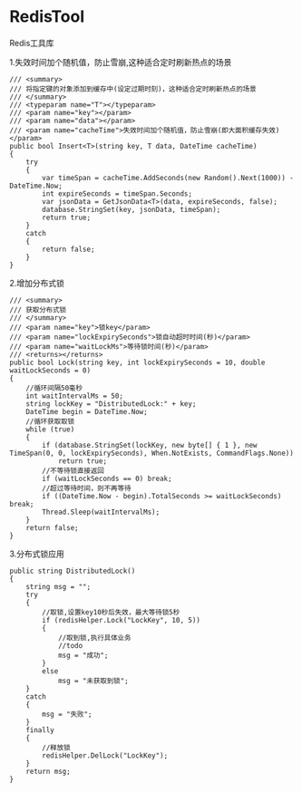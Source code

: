 # RedisTool
 Redis工具库

1.失效时间加个随机值，防止雪崩,这种适合定时刷新热点的场景
    
    /// <summary>
    /// 将指定键的对象添加到缓存中(设定过期时刻)，这种适合定时刷新热点的场景
    /// </summary>
    /// <typeparam name="T"></typeparam>
    /// <param name="key"></param>
    /// <param name="data"></param>
    /// <param name="cacheTime">失效时间加个随机值，防止雪崩(即大面积缓存失效)</param>
    public bool Insert<T>(string key, T data, DateTime cacheTime)
    {
        try
        {
            var timeSpan = cacheTime.AddSeconds(new Random().Next(1000)) - DateTime.Now;
            int expireSeconds = timeSpan.Seconds;
            var jsonData = GetJsonData<T>(data, expireSeconds, false);
            database.StringSet(key, jsonData, timeSpan);
            return true;
        }
        catch
        {
            return false;
        }
    }

2.增加分布式锁

    /// <summary>
    /// 获取分布式锁
    /// </summary>
    /// <param name="key">锁key</param>
    /// <param name="lockExpirySeconds">锁自动超时时间(秒)</param>
    /// <param name="waitLockMs">等待锁时间(秒)</param>
    /// <returns></returns>
    public bool Lock(string key, int lockExpirySeconds = 10, double waitLockSeconds = 0)
    {
        //循环间隔50毫秒
        int waitIntervalMs = 50;
        string lockKey = "DistributedLock:" + key;
        DateTime begin = DateTime.Now;
        //循环获取取锁
        while (true)
        {
            if (database.StringSet(lockKey, new byte[] { 1 }, new TimeSpan(0, 0, lockExpirySeconds), When.NotExists, CommandFlags.None))
                return true;
            //不等待锁直接返回
            if (waitLockSeconds == 0) break;
            //超过等待时间，则不再等待
            if ((DateTime.Now - begin).TotalSeconds >= waitLockSeconds) break;
            Thread.Sleep(waitIntervalMs);
        }
        return false;
    }
    
3.分布式锁应用

    public string DistributedLock()
    {
        string msg = "";
        try
        {
            //取锁,设置key10秒后失效，最大等待锁5秒
            if (redisHelper.Lock("LockKey", 10, 5))
            {
                //取到锁,执行具体业务
                //todo
                msg = "成功";
            }
            else
                msg = "未获取到锁";
        }
        catch
        {
            msg = "失败";
        }
        finally
        {
            //释放锁
            redisHelper.DelLock("LockKey");
        }
        return msg;
    }


